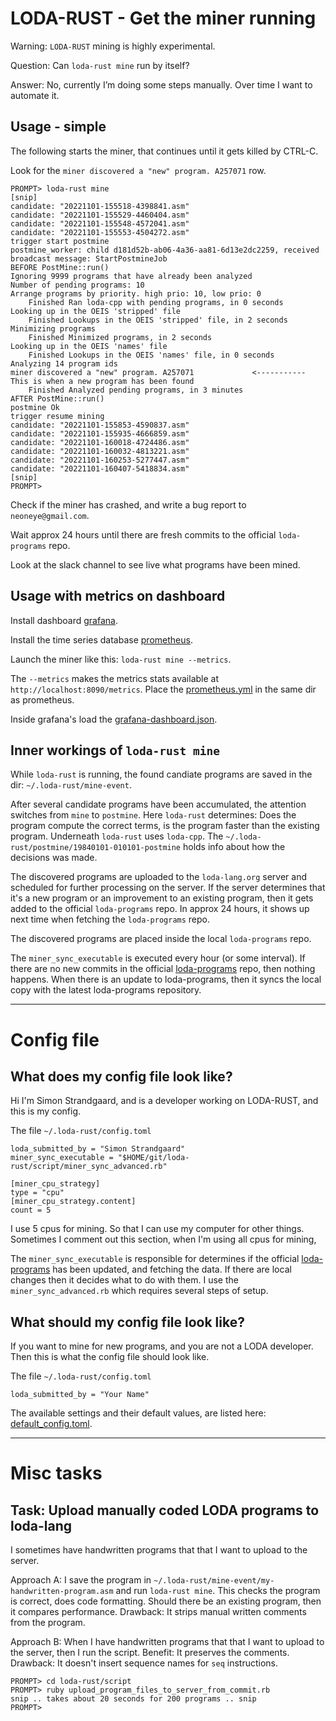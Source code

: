 # LODA-RUST - Get the miner running

Warning: `LODA-RUST` mining is highly experimental.

Question: Can `loda-rust mine` run by itself?

Answer: No, currently I’m doing some steps manually. Over time I want to automate it.


## Usage - simple

The following starts the miner, that continues until it gets killed by CTRL-C.

Look for the `miner discovered a "new" program. A257071` row.

```
PROMPT> loda-rust mine
[snip]
candidate: "20221101-155518-4398841.asm"
candidate: "20221101-155529-4460404.asm"
candidate: "20221101-155548-4572041.asm"
candidate: "20221101-155553-4504272.asm"
trigger start postmine
postmine_worker: child d181d52b-ab06-4a36-aa81-6d13e2dc2259, received broadcast message: StartPostmineJob
BEFORE PostMine::run()
Ignoring 9999 programs that have already been analyzed
Number of pending programs: 10
Arrange programs by priority. high prio: 10, low prio: 0
    Finished Ran loda-cpp with pending programs, in 0 seconds
Looking up in the OEIS 'stripped' file
    Finished Lookups in the OEIS 'stripped' file, in 2 seconds
Minimizing programs
    Finished Minimized programs, in 2 seconds
Looking up in the OEIS 'names' file
    Finished Lookups in the OEIS 'names' file, in 0 seconds
Analyzing 14 program ids
miner discovered a "new" program. A257071             <----------- This is when a new program has been found
    Finished Analyzed pending programs, in 3 minutes
AFTER PostMine::run()
postmine Ok
trigger resume mining
candidate: "20221101-155853-4590837.asm"
candidate: "20221101-155935-4666859.asm"
candidate: "20221101-160018-4724486.asm"
candidate: "20221101-160032-4813221.asm"
candidate: "20221101-160253-5277447.asm"
candidate: "20221101-160407-5418834.asm"
[snip]
PROMPT>
```

Check if the miner has crashed, and write a bug report to `neoneye@gmail.com`.

Wait approx 24 hours until there are fresh commits to the official `loda-programs` repo.

Look at the slack channel to see live what programs have been mined.

## Usage with metrics on dashboard

Install dashboard [grafana](https://grafana.com/).

Install the time series database [prometheus](https://prometheus.io/).

Launch the miner like this: `loda-rust mine --metrics`. 

The `--metrics` makes the metrics stats available at `http://localhost:8090/metrics`.
Place the [prometheus.yml](https://github.com/loda-lang/loda-rust/blob/develop/resources/realtime%20metrics/prometheus.yml) in the same dir as prometheus.

Inside grafana's load the [grafana-dashboard.json](https://github.com/loda-lang/loda-rust/blob/develop/resources/realtime%20metrics/grafana-dashboard.json).


## Inner workings of `loda-rust mine`

While `loda-rust` is running, the found candiate programs are saved in the dir: `~/.loda-rust/mine-event`.

After several candidate programs have been accumulated, the attention switches from `mine` to `postmine`.
Here `loda-rust` determines: Does the program compute the correct terms, is the program faster than the existing program.
Underneath `loda-rust` uses `loda-cpp`.
The `~/.loda-rust/postmine/19840101-010101-postmine` holds info about how the decisions was made.

The discovered programs are uploaded to the `loda-lang.org` server and scheduled for further processing on the server.
If the server determines that it's a new program or an improvement to an existing program, then it gets added to the official `loda-programs` repo.
In approx 24 hours, it shows up next time when fetching the `loda-programs` repo.

The discovered programs are placed inside the local `loda-programs` repo.

The `miner_sync_executable` is executed every hour (or some interval). If there are no new commits in the official [loda-programs](https://github.com/loda-lang/loda-programs) repo, then nothing happens.
When there is an update to loda-programs, then it syncs the local copy with the latest loda-programs repository.

---

# Config file

## What does my config file look like?

Hi I'm Simon Strandgaard, and is a developer working on LODA-RUST, and this is my config.

The file `~/.loda-rust/config.toml`

```
loda_submitted_by = "Simon Strandgaard"
miner_sync_executable = "$HOME/git/loda-rust/script/miner_sync_advanced.rb"

[miner_cpu_strategy]
type = "cpu"
[miner_cpu_strategy.content]
count = 5
```

I use 5 cpus for mining. So that I can use my computer for other things.
Sometimes I comment out this section, when I'm using all cpus for mining, 

The `miner_sync_executable` is responsible for determines if the official [loda-programs](https://github.com/loda-lang/loda-programs)
has been updated, and fetching the data. If there are local changes then it decides what to do with them.
I use the `miner_sync_advanced.rb` which requires several steps of setup.


## What should my config file look like?

If you want to mine for new programs, and you are not a LODA developer. Then this is what the config file should look like.

The file `~/.loda-rust/config.toml`

```
loda_submitted_by = "Your Name"
```

The available settings and their default values, are listed here: [default_config.toml](https://github.com/loda-lang/loda-rust/blob/develop/rust_project/loda-rust-cli/src/config/default_config.toml).


---

# Misc tasks

## Task: Upload manually coded LODA programs to loda-lang

I sometimes have handwritten programs that that I want to upload to the server.

Approach A:
I save the program in `~/.loda-rust/mine-event/my-handwritten-program.asm` and run `loda-rust mine`.
This checks the program is correct, does code formatting. Should there be an existing program, then it compares performance.
Drawback: It strips manual written comments from the program.

Approach B:
When I have handwritten programs that that I want to upload to the server, then I run the script.
Benefit: It preserves the comments.
Drawback: It doesn't insert sequence names for `seq` instructions.
```
PROMPT> cd loda-rust/script
PROMPT> ruby upload_program_files_to_server_from_commit.rb
snip .. takes about 20 seconds for 200 programs .. snip
PROMPT>
```

